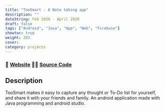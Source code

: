 ```yaml
---
title: "TooSmart - A Note taking app"
description: ""
dateString: Feb 2020 - April 2020
draft: false
tags: ["Android", "Java", "App", "Web", "Firebase"]
showtoc: true
weight: 203
cover:
category: projects
--- 
```

### 🔗 [Website](https://toosmart.ml) 👩‍💻 [Source Code](https://github.com/sajaldoes/TooSmartApp)

## Description
TooSmart makes it easy to capture any thought or To-Do list for yourself, and share it with your friends and family. An android application made with Java programming and android studio.
